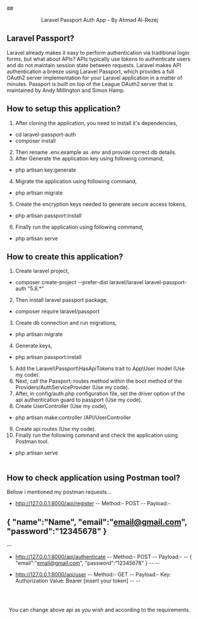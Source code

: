 ##<p align="center">Laravel Passport Auth App - By Ahmad Al-Rezej</p>

## Laravel Passport?

Laravel already makes it easy to perform authentication via traditional login forms, but what about APIs? APIs typically use tokens to authenticate users and do not maintain session state between requests. Laravel makes API authentication a breeze using Laravel Passport, which provides a full OAuth2 server implementation for your Laravel application in a matter of minutes. Passport is built on top of the League OAuth2 server that is maintained by Andy Millington and Simon Hamp.
&nbsp;

## How to setup this application?

1) After cloning the application, you need to install it's dependencies,  
- cd laravel-passport-auth
- composer install
&nbsp;
&nbsp;
2) Then rename .env.example as .env and provide correct db details.
&nbsp;
&nbsp;
3) After Generate the application key using following command,  
- php artisan key:generate
&nbsp;
&nbsp;
4) Migrate the application using following command,
- php artisan migrate
&nbsp;
&nbsp;
5) Create the encryption keys needed to generate secure access tokens,
- php artisan passport:install
&nbsp;
&nbsp;
6) Finally run the application using following command,
- php artisan serve
&nbsp;

## How to create this application?

1) Create laravel project,  
- composer create-project --prefer-dist laravel/laravel laravel-passport-auth "5.8.*"
&nbsp;
&nbsp;
2) Then install laravel passport package,  
- composer require laravel/passport
&nbsp;
&nbsp;
3) Create db connection and run migrations,  
- php artisan migrate
&nbsp;
&nbsp;
4) Generate keys,  
- php artisan passport:install
&nbsp;
&nbsp;
5) Add the Laravel\Passport\HasApiTokens trait to App\User model (Use my code).
&nbsp;
&nbsp;
6) Next, call the Passport::routes method within the boot method of the Providers/AuthServiceProvider (Use my code).
&nbsp;
&nbsp;
7) After, in config/auth.php configuration file, set the driver option of the api authentication guard to passport (Use my code). 
&nbsp;
&nbsp;
8) Create UserController (Use my code),  
- php artisan make:controller /API/UserController
&nbsp;
&nbsp;
9) Create api routes (Use my code).
&nbsp;
&nbsp;
10) Finally run the following command and check the application using Postman tool.
- php artisan serve  
&nbsp;
&nbsp;

## How to check application using Postman tool?

Bellow i mentioned my postman requests...
&nbsp;
&nbsp;
- http://127.0.0.1:8000/api/register 
--
Method:- POST
--
Payload:- 

{	"name":"Name",
    "email":"email@gmail.com",
    "password":"12345678"
}
--
--

- http://127.0.0.1:8000/api/authenticate
--
Method:- POST
--
Payload:- 
--
{   "email":"email@gmail.com",
    "password":"12345678"
}
--
--

- http://127.0.0.1:8000/api/user
--
Method:- GET
--
Payload:- Key: Authorization Value: Bearer [insert your token]
--
--
<br>
<br>
<p align="center">You can change above api as you wish and according to the requirements.</p>
